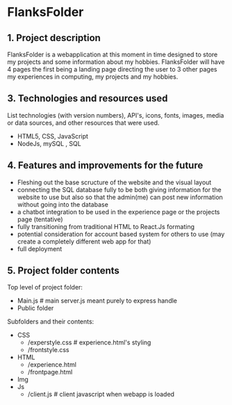 # FlanksFolder


## 1. Project description
FlanksFolder is a webapplication at this moment in time designed to store
my projects and some information about my hobbies. FlanksFolder will have 4 pages the first being a landing page directing the user to 3 other pages
my experiences in computing, my projects and my hobbies.

## 3. Technologies and resources used
List technologies (with version numbers), API's, icons, fonts, images, media or data sources, and other resources that were used.
* HTML5, CSS, JavaScript
* NodeJs, mySQL , SQL

## 4. Features and improvements for the future
* Fleshing out the base scructure of the website and the visual layout
* connecting the SQL database fully to be both giving information for the website to use but also so that the admin(me) can post new information without going into the database
* a chatbot integration to be used in the experience page or the projects page (tentative)
* fully transitioning from traditional HTML to React.Js formating 
* potential consideration for account based system for others to use (may create a completely different web app for that)
* full deployment

## 5. Project folder contents
Top level of project folder: 
* Main.js          # main server.js meant purely to express handle
* Public folder

Subfolders and their contents:
* CSS
    * /experstyle.css          # experience.html's styling
    * /frontstyle.css
* HTML
    * /experience.html
    * /frontpage.html
* Img
* Js
    * /client.js           # client javascript when webapp is loaded

